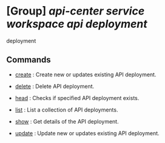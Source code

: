 # [Group] _api-center service workspace api deployment_

deployment

## Commands

- [create](/Commands/api-center/service/workspace/api/deployment/_create.md)
: Create new or updates existing API deployment.

- [delete](/Commands/api-center/service/workspace/api/deployment/_delete.md)
: Delete API deployment.

- [head](/Commands/api-center/service/workspace/api/deployment/_head.md)
: Checks if specified API deployment exists.

- [list](/Commands/api-center/service/workspace/api/deployment/_list.md)
: List a collection of API deployments.

- [show](/Commands/api-center/service/workspace/api/deployment/_show.md)
: Get details of the API deployment.

- [update](/Commands/api-center/service/workspace/api/deployment/_update.md)
: Update new or updates existing API deployment.
